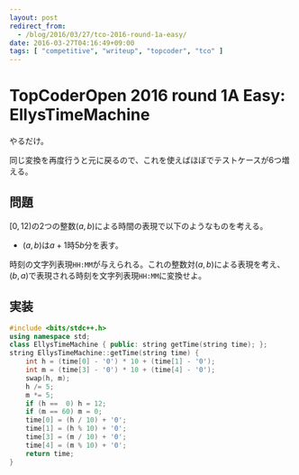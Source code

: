 ```yaml
---
layout: post
redirect_from:
  - /blog/2016/03/27/tco-2016-round-1a-easy/
date: 2016-03-27T04:16:49+09:00
tags: [ "competitive", "writeup", "topcoder", "tco" ]
---
```


# TopCoderOpen 2016 round 1A Easy: EllysTimeMachine

やるだけ。

同じ変換を再度行うと元に戻るので、これを使えばほぼでテストケースが$6$つ増える。

## 問題

$[0,12)$の2つの整数$(a,b)$による時間の表現で以下のようなものを考える。

-   $(a,b)$は$a+1$時$5b$分を表す。

時刻の文字列表現`HH:MM`が与えられる。これの整数対$(a,b)$による表現を考え、$(b,a)$で表現される時刻を文字列表現`HH:MM`に変換せよ。

## 実装

``` c++
#include <bits/stdc++.h>
using namespace std;
class EllysTimeMachine { public: string getTime(string time); };
string EllysTimeMachine::getTime(string time) {
    int h = (time[0] - '0') * 10 + (time[1] - '0');
    int m = (time[3] - '0') * 10 + (time[4] - '0');
    swap(h, m);
    h /= 5;
    m *= 5;
    if (h ==  0) h = 12;
    if (m == 60) m = 0;
    time[0] = (h / 10) + '0';
    time[1] = (h % 10) + '0';
    time[3] = (m / 10) + '0';
    time[4] = (m % 10) + '0';
    return time;
}
```
